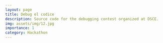 ```yaml
---
layout: page
title: Debug el codice
description: Source code for the debugging contest organized at DSCE.
img: assets/img/12.jpg
importance: 1
category: Hackathon
---
```

